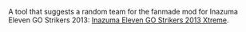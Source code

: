 A tool that suggests a random team for the fanmade mod for Inazuma Eleven GO Strikers 2013: [Inazuma Eleven GO Strikers 2013 Xtreme](https://www.xtreme13.com/).
